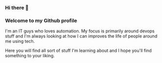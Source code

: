 ### Hi there 👋

### Welcome to my Github profile

I'm an IT guys who loves automation. My focus is primarily around devops stuff and I'm always looking at how I can improves the life of people around me using tech.  

Here you will find all sort of stuff I'm learning about and I hope you'll find something to your liking. 

<!--
**GabrielJean/GabrielJean** is a ✨ _special_ ✨ repository because its `README.md` (this file) appears on your GitHub profile.

Here are some ideas to get you started:

- 🔭 I’m currently working on ...
- 🌱 I’m currently learning ...
- 👯 I’m looking to collaborate on ...
- 🤔 I’m looking for help with ...
- 💬 Ask me about ...
- 📫 How to reach me: ...
- 😄 Pronouns: ...
- ⚡ Fun fact: ...
-->
